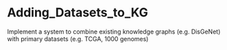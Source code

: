 # Adding_Datasets_to_KG
Implement a system to combine existing knowledge graphs (e.g. DisGeNet) with primary datasets (e.g. TCGA, 1000 genomes) 
